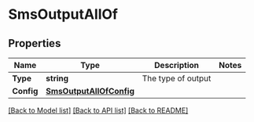 # SmsOutputAllOf

## Properties

Name | Type | Description | Notes
------------ | ------------- | ------------- | -------------
**Type** | **string** | The type of output | 
**Config** | [**SmsOutputAllOfConfig**](SMSOutput_allOf_config.md) |  | 

[[Back to Model list]](../README.md#documentation-for-models) [[Back to API list]](../README.md#documentation-for-api-endpoints) [[Back to README]](../README.md)


